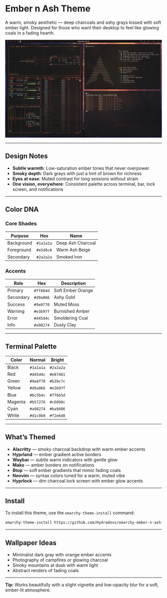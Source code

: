 # Ember n Ash Theme

A warm, smoky aesthetic — deep charcoals and ashy grays kissed with soft ember light.
Designed for those who want their desktop to feel like glowing coals in a fading hearth.

![Ember n Ash Theme Preview](./preview.png)

---

## Design Notes
- **Subtle warmth**: Low-saturation ember tones that never overpower
- **Smoky depth**: Dark grays with just a hint of brown for richness
- **Eyes at ease**: Muted contrast for long sessions without strain
- **One vision, everywhere**: Consistent palette across terminal, bar, lock screen, and notifications

---

## Color DNA

### Core Shades
| Purpose     | Hex       | Name                |
|-------------|-----------|---------------------|
| Background  | `#1a1a1a` | Deep Ash Charcoal    |
| Foreground  | `#e5d6c6` | Warm Ash Beige       |
| Secondary   | `#2a2a2a` | Smoked Iron          |

### Accents
| Role     | Hex       | Description              |
|----------|-----------|--------------------------|
| Primary  | `#ff884d` | Soft Ember Orange         |
| Secondary| `#d9a066` | Ashy Gold                 |
| Success  | `#9e8f70` | Muted Moss                |
| Warning  | `#e3b97f` | Burnished Amber           |
| Error    | `#d45d4c` | Smoldering Coal           |
| Info     | `#a98274` | Dusty Clay                |

---

## Terminal Palette

| Color    | Normal    | Bright    |
|----------|-----------|-----------|
| Black    | `#1a1a1a` | `#2a2a2a` |
| Red      | `#d45d4c` | `#e87461` |
| Green    | `#9e8f70` | `#b39c7c` |
| Yellow   | `#d9a066` | `#e3b97f` |
| Blue     | `#6c5b4c` | `#7f6b5d` |
| Magenta  | `#b57276` | `#c6898c` |
| Cyan     | `#a98274` | `#ba9486` |
| White    | `#d1c0b0` | `#f2e6d8` |

---

## What’s Themed
- **Alacritty** — smoky charcoal backdrop with warm ember accents
- **Hyprland** — ember gradient active borders
- **Waybar** — subtle warm indicators with gentle glow
- **Mako** — amber borders on notifications
- **Btop** — soft ember gradients that mimic fading coals
- **Neovim** — syntax colors tuned for a warm, muted vibe
- **Hyprlock** — dim charcoal lock screen with ember glow accents

---

## Install
To install this theme, use the `omarchy-theme-install` command:

```bash
omarchy-theme-install https://github.com/Hydradevx/omarchy-ember-n-ash-theme
````

---

## Wallpaper Ideas

* Minimalist dark gray with orange ember accents
* Photography of campfires or glowing charcoal
* Smoky mountains at dusk with warm light
* Abstract renders of fading coals

---

**Tip:** Works beautifully with a slight vignette and low-opacity blur for a soft, ember-lit atmosphere.
